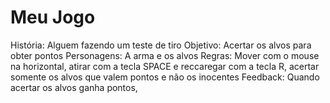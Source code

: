 # Meu Jogo
História: Alguem fazendo um teste de tiro
Objetivo: Acertar os alvos para obter pontos
Personagens: A arma e os alvos
Regras: Mover com o mouse na horizontal, atirar com a tecla SPACE  e reccaregar com a tecla R, acertar somente os alvos que valem pontos e não os inocentes
Feedback: Quando acertar os alvos ganha pontos, 
